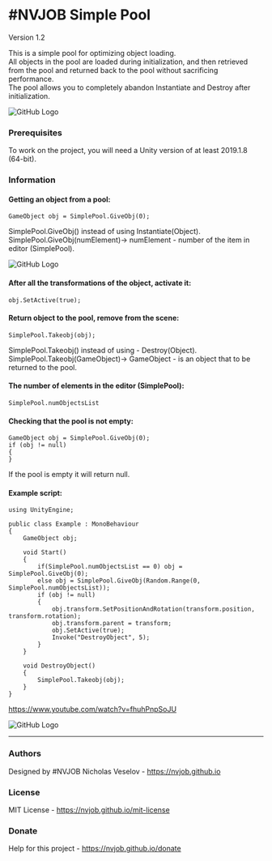 # #NVJOB Simple Pool

Version 1.2

This is a simple pool for optimizing object loading.<br>
All objects in the pool are loaded during initialization, and then retrieved from the pool and returned back to the pool without sacrificing performance.<br>
The pool allows you to completely abandon Instantiate and Destroy after initialization.

![GitHub Logo](https://raw.githubusercontent.com/nvjob/nvjob.github.io/master/repo/unity%20assets/nvjob%20simple%20pool/12/pic/1.gif)

### Prerequisites

To work on the project, you will need a Unity version of at least 2019.1.8 (64-bit).

### Information

#### Getting an object from a pool:
```
GameObject obj = SimplePool.GiveObj(0);
```
SimplePool.GiveObj() instead of using Instantiate(Object).<br>
SimplePool.GiveObj(numElement)-> numElement - number of the item in editor (SimplePool).

![GitHub Logo](https://raw.githubusercontent.com/nvjob/nvjob.github.io/master/repo/unity%20assets/nvjob%20simple%20pool/12/pic/3.jpg)

#### After all the transformations of the object, activate it:
```
obj.SetActive(true);
```
#### Return object to the pool, remove from the scene:
```
SimplePool.Takeobj(obj);
```
SimplePool.Takeobj() instead of using - Destroy(Object).<br>
SimplePool.Takeobj(GameObject)-> GameObject - is an object that to be returned to the pool.

#### The number of elements in the editor (SimplePool):
```
SimplePool.numObjectsList
```
#### Checking that the pool is not empty:
```
GameObject obj = SimplePool.GiveObj(0);
if (obj != null)
{
}
```
If the pool is empty it will return null.

#### Example script:
```
using UnityEngine;

public class Example : MonoBehaviour
{
    GameObject obj;

    void Start()
    {
        if(SimplePool.numObjectsList == 0) obj = SimplePool.GiveObj(0);
        else obj = SimplePool.GiveObj(Random.Range(0, SimplePool.numObjectsList));
        if (obj != null)
        {
            obj.transform.SetPositionAndRotation(transform.position, transform.rotation);
            obj.transform.parent = transform;
            obj.SetActive(true);
            Invoke("DestroyObject", 5);
        }
    }

    void DestroyObject()
    {
        SimplePool.Takeobj(obj);
    }
}
```

https://www.youtube.com/watch?v=fhuhPnpSoJU

![GitHub Logo](https://raw.githubusercontent.com/nvjob/nvjob.github.io/master/repo/unity%20assets/nvjob%20simple%20pool/12/pic/1.jpg)

-------------------------------------------------------------------

### Authors
Designed by #NVJOB Nicholas Veselov - https://nvjob.github.io

### License
MIT License - https://nvjob.github.io/mit-license

### Donate
Help for this project - https://nvjob.github.io/donate

